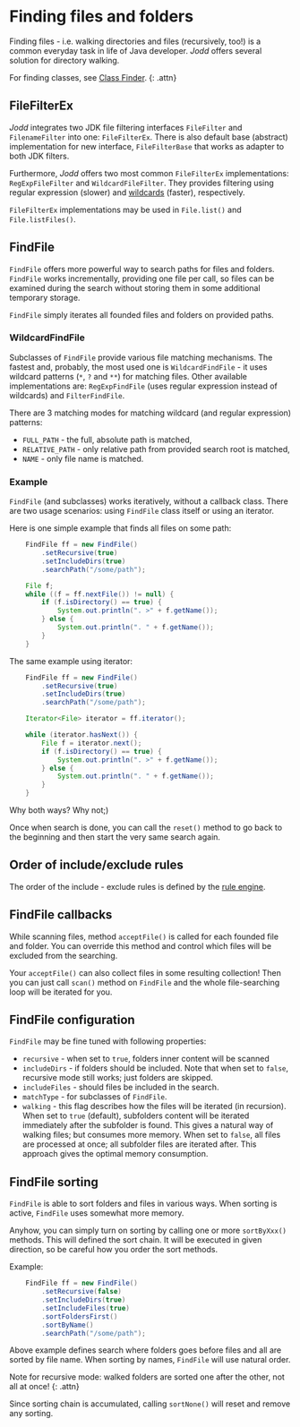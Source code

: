 # Finding files and folders

Finding files - i.e. walking directories and files (recursively, too!)
is a common everyday task in life of Java developer. *Jodd* offers
several solution for directory walking.

For finding classes, see [Class Finder](class-finder.html).
{: .attn}

## FileFilterEx

*Jodd* integrates two JDK file filtering interfaces `FileFilter` and
`FilenameFilter` into one: `FileFilterEx`. There is also default base
(abstract) implementation for new interface, `FileFilterBase` that works
as adapter to both JDK filters.

Furthermore, *Jodd* offers two most common `FileFilterEx`
implementations: `RegExpFileFilter` and `WildcardFileFilter`. They
provides filtering using regular expression (slower) and
[wildcards](wildcard.html) (faster), respectively.

`FileFilterEx` implementations may be used in `File.list()` and
`File.listFiles()`.

## FindFile

`FindFile` offers more powerful way to search paths for files and
folders. `FindFile` works incrementally, providing one file per call, so
files can be examined during the search without storing them in some
additional temporary storage.

`FindFile` simply iterates all founded files and folders on provided
paths.

### WildcardFindFile

Subclasses of `FindFile` provide various file matching mechanisms. The
fastest and, probably, the most used one is `WildcardFindFile` - it uses
wildcard patterns (`*`, `?` and `**`) for matching files. Other
available implementations are: `RegExpFindFile` (uses regular expression
instead of wildcards) and `FilterFindFile`.

There are 3 matching modes for matching wildcard (and regular
expression) patterns:

* `FULL_PATH` - the full, absolute path is matched,
* `RELATIVE_PATH` - only relative path from provided search root is
  matched,
* `NAME` - only file name is matched.

### Example

`FindFile` (and subclasses) works iteratively, without a callback class.
There are two usage scenarios: using `FindFile` class itself or using an
iterator.

Here is one simple example that finds all files on some path:

~~~~~ java
    FindFile ff = new FindFile()
    	.setRecursive(true)
    	.setIncludeDirs(true)
    	.searchPath("/some/path");

    File f;
    while ((f = ff.nextFile()) != null) {
    	if (f.isDirectory() == true) {
    		System.out.println(". >" + f.getName());
    	} else {
    		System.out.println(". " + f.getName());
    	}
    }
~~~~~

The same example using iterator:

~~~~~ java
    FindFile ff = new FindFile()
    	.setRecursive(true)
    	.setIncludeDirs(true)
    	.searchPath("/some/path");

    Iterator<File> iterator = ff.iterator();

    while (iterator.hasNext()) {
    	File f = iterator.next();
    	if (f.isDirectory() == true) {
    		System.out.println(". >" + f.getName());
    	} else {
    		System.out.println(". " + f.getName());
    	}
    }
~~~~~

Why both ways? Why not;)

Once when search is done, you can call the `reset()` method to go back
to the beginning and then start the very same search again.

## Order of include/exclude rules

The order of the include - exclude rules is defined by the
[rule engine](inc-exc-rules.html).

## FindFile callbacks

While scanning files, method `acceptFile()` is called for each founded
file and folder. You can override this method and control which files
will be excluded from the searching.

Your `acceptFile()` can also collect files in some resulting collection!
Then you can just call `scan()` method on `FindFile` and the whole
file-searching loop will be iterated for you.

## FindFile configuration

`FindFile` may be fine tuned with following properties:

* `recursive` - when set to `true`, folders inner content will be
  scanned
* `includeDirs` - if folders should be included. Note that when set to
  `false`, recursive mode still works; just folders are skipped.
* `includeFiles` - should files be included in the search.
* `matchType` - for subclasses of `FindFile`.
* `walking` - this flag describes how the files will be iterated (in
  recursion). When set to `true` (default), subfolders content will be
  iterated immediately after the subfolder is found. This gives a
  natural way of walking files; but consumes more memory. When set to
  `false`, all files are processed at once; all subfolder files are
  iterated after. This approach gives the optimal memory consumption.

## FindFile sorting

`FindFile` is able to sort folders and files in various ways. When
sorting is active, `FindFile` uses somewhat more memory.

Anyhow, you can simply turn on sorting by calling one or more
`sortByXxx() `methods. This will defined the sort chain. It will be
executed in given direction, so be careful how you order the sort
methods.

Example:

~~~~~ java
    FindFile ff = new FindFile()
    	.setRecursive(false)
    	.setIncludeDirs(true)
    	.setIncludeFiles(true)
    	.sortFoldersFirst()
    	.sortByName()
    	.searchPath("/some/path");
~~~~~

Above example defines search where folders goes before files and all are
sorted by file name. When sorting by names, `FindFile` will use natural
order.

Note for recursive mode: walked folders are sorted one after the other,
not all at once!
{: .attn}

Since sorting chain is accumulated, calling `sortNone()` will reset and
remove any sorting.
